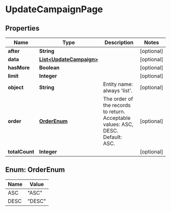 
# UpdateCampaignPage

## Properties
Name | Type | Description | Notes
------------ | ------------- | ------------- | -------------
**after** | **String** |  |  [optional]
**data** | [**List&lt;UpdateCampaign&gt;**](UpdateCampaign.md) |  |  [optional]
**hasMore** | **Boolean** |  |  [optional]
**limit** | **Integer** |  |  [optional]
**object** | **String** | Entity name: always &#39;list&#39;. |  [optional]
**order** | [**OrderEnum**](#OrderEnum) | The order of the records to return. Acceptable values: ASC, DESC. Default: ASC. |  [optional]
**totalCount** | **Integer** |  |  [optional]


<a name="OrderEnum"></a>
## Enum: OrderEnum
Name | Value
---- | -----
ASC | &quot;ASC&quot;
DESC | &quot;DESC&quot;




